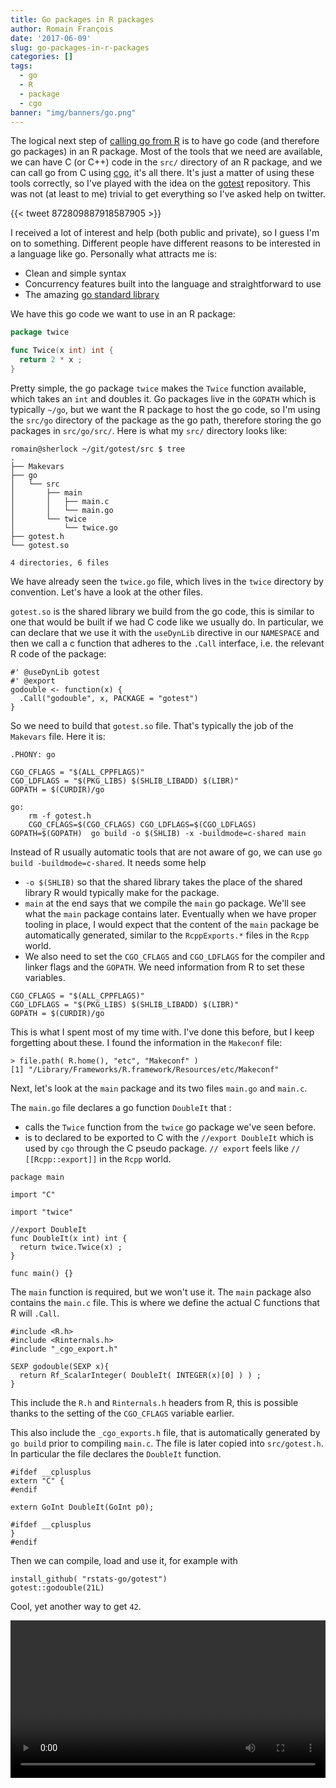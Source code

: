 ```yaml
---
title: Go packages in R packages
author: Romain François
date: '2017-06-09'
slug: go-packages-in-r-packages
categories: []
tags:
  - go
  - R
  - package
  - cgo
banner: "img/banners/go.png"
---
```


The logical next step of [calling go from R](/blog/2017/05/14/calling-go-from-r) is to have
go code (and therefore go packages) in an R package. Most of the tools that we need 
are available, we can have C (or C++) code in the `src/` directory of an R package, 
and we can call go from C using [cgo](https://golang.org/cmd/cgo/), it's all there. It's just 
a matter of using these tools correctly, so I've played with the idea on 
the [gotest](https://github.com/rstats-go/gotest) repository. This was not (at least to me)
trivial to get everything so I've asked help on twitter. 

{{< tweet 872809887918587905 >}}

I received a lot of interest and help (both public and private), so I guess I'm on to 
something. Different people have different reasons to be interested in a language like go. 
Personally what attracts me is:

- Clean and simple syntax
- Concurrency features built into the language and straightforward to use
- The amazing [go standard library](https://golang.org/pkg/)
 
We have this go code we want to use in an R package: 

```go
package twice

func Twice(x int) int {
  return 2 * x ;
}
```

Pretty simple, the go package `twice` makes the `Twice` function available, which takes an `int` and 
doubles it. Go packages live in the `GOPATH` which is typically `~/go`, but we want the R package to host 
the go code, so I'm using the `src/go` directory of the package as the go path, therefore storing the
go packages in `src/go/src/`. Here is what my `src/` directory looks like: 

```
romain@sherlock ~/git/gotest/src $ tree
.
├── Makevars
├── go
│   └── src
│       ├── main
│       │   ├── main.c
│       │   └── main.go
│       └── twice
│           └── twice.go
├── gotest.h
└── gotest.so

4 directories, 6 files
```

We have already seen the `twice.go` file, which lives in the `twice` 
directory by convention. Let's have a look at the other files. 

`gotest.so` is the shared library we build from the go code, this 
is similar to one that would be built if we had C code like we usually do. 
In particular, we can declare that we use it with the `useDynLib` directive
in our `NAMESPACE` and then we call a c function that adheres to the `.Call`
interface, i.e. the relevant R code of the package: 

```
#' @useDynLib gotest
#' @export
godouble <- function(x) {
  .Call("godouble", x, PACKAGE = "gotest")
}
```

So we need to build that `gotest.so` file. That's typically the job of the `Makevars` file. Here it is: 

```
.PHONY: go

CGO_CFLAGS = "$(ALL_CPPFLAGS)"
CGO_LDFLAGS = "$(PKG_LIBS) $(SHLIB_LIBADD) $(LIBR)"
GOPATH = $(CURDIR)/go

go:
	rm -f gotest.h
	CGO_CFLAGS=$(CGO_CFLAGS) CGO_LDFLAGS=$(CGO_LDFLAGS) GOPATH=$(GOPATH)  go build -o $(SHLIB) -x -buildmode=c-shared main
```

Instead of R usually automatic tools that are not aware of go, we can use `go build -buildmode=c-shared`. It needs some help

- `-o $(SHLIB)` so that the shared library takes the place of the shared library R would typically make for the package. 
- `main` at the end says that we compile the `main` go package. We'll see what the `main` package contains later. Eventually when we have
  proper tooling in place, I would expect that the content of the `main` package be automatically generated, similar to the `RcppExports.*` 
  files in the `Rcpp` world. 
- We also need to set the `CGO_CFLAGS` and `CGO_LDFLAGS` for the compiler and linker flags and the `GOPATH`. We need information from R
 to set these variables. 
 
```
CGO_CFLAGS = "$(ALL_CPPFLAGS)"
CGO_LDFLAGS = "$(PKG_LIBS) $(SHLIB_LIBADD) $(LIBR)"
GOPATH = $(CURDIR)/go
```

This is what I spent most of my time with. I've done this before, but I keep forgetting about these. I found the 
information in the `Makeconf` file: 

```
> file.path( R.home(), "etc", "Makeconf" )
[1] "/Library/Frameworks/R.framework/Resources/etc/Makeconf"
```

Next, let's look at the `main` package and its two files `main.go` and `main.c`. 

The `main.go` file declares a go function `DoubleIt` that :

- calls the `Twice` function from the `twice` go package we've seen before. 
- is to declared to be exported to C with the `//export DoubleIt` which is used
  by `cgo` through the C pseudo package. `// export` feels like `// [[Rcpp::export]]`
  in the `Rcpp` world. 

```
package main

import "C"

import "twice"

//export DoubleIt
func DoubleIt(x int) int {
  return twice.Twice(x) ;
}

func main() {}
```

The `main` function is required, but we won't use it. The `main` package
also contains the `main.c` file. This is where we define the actual C
functions that R will `.Call`. 

```
#include <R.h>
#include <Rinternals.h>
#include "_cgo_export.h"

SEXP godouble(SEXP x){
  return Rf_ScalarInteger( DoubleIt( INTEGER(x)[0] ) ) ;
}
```

This include the `R.h` and `Rinternals.h` headers from R, this is possible thanks
to the setting of the `CGO_CFLAGS` variable earlier. 

This also include the `_cgo_exports.h` file, that is automatically generated
by `go build` prior to compiling `main.c`. The file is later copied into `src/gotest.h`. 
In particular the file declares the `DoubleIt` function. 

```
#ifdef __cplusplus
extern "C" {
#endif

extern GoInt DoubleIt(GoInt p0);

#ifdef __cplusplus
}
#endif
```

Then we can compile, load and use it, for example with 

```
install_github( "rstats-go/gotest")
gotest::godouble(21L)
```

Cool, yet another way to get `42`. 

<video src="https://media.giphy.com/media/xUPGckpoEpj0MU0HT2/giphy-hd.mp4" autoplay loop playsinline style="width:100%"></video>
